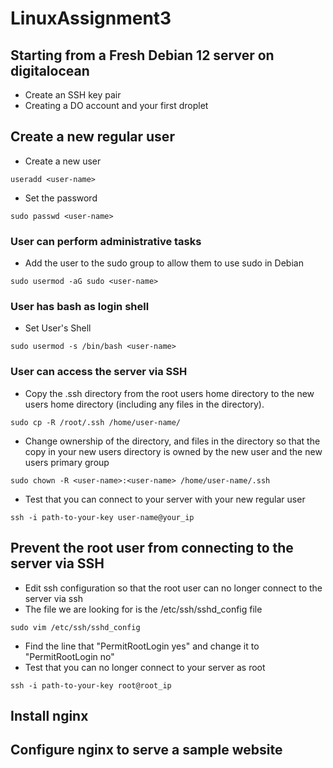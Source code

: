 # LinuxAssignment3
## Starting from a Fresh Debian 12 server on digitalocean
- Create an SSH key pair
- Creating a DO account and your first droplet

## Create a new regular user
- Create a new user
```
useradd <user-name>
```
- Set the password
```
sudo passwd <user-name>
```
### User can perform administrative tasks
- Add the user to the sudo group to allow them to use sudo in Debian
```
sudo usermod -aG sudo <user-name>
```
### User has bash as login shell
- Set User's Shell
```
sudo usermod -s /bin/bash <user-name>
```
### User can access the server via SSH
- Copy the .ssh directory from the root users home directory to the new users home directory (including any files in the directory).
```
sudo cp -R /root/.ssh /home/user-name/
```
- Change ownership of the directory, and files in the directory so that the copy in your new users directory is owned by the new user and the new users primary group
```
sudo chown -R <user-name>:<user-name> /home/user-name/.ssh
```
- Test that you can connect to your server with your new regular user
```
ssh -i path-to-your-key user-name@your_ip
```
## Prevent the root user from connecting to the server via SSH
- Edit ssh configuration so that the root user can no longer connect to the server via ssh
- The file we are looking for is the /etc/ssh/sshd_config file
```
sudo vim /etc/ssh/sshd_config
```
- Find the line that "PermitRootLogin yes" and change it to "PermitRootLogin no"
- Test that you can no longer connect to your server as root
```
ssh -i path-to-your-key root@root_ip
```
## Install nginx
## Configure nginx to serve a sample website
